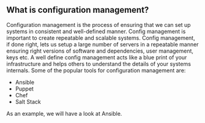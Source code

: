 ## What is configuration management?
Configuration management is the process of ensuring that we can set up systems in consistent and well-defined manner. Config management is important to create repeatable and scalable systems. Config management, if done right, lets us setup a large number of servers in a repeatable manner ensuring right versions of software and dependencies, user management, keys etc. A well define config management acts like a blue print of your infrastructure and helps others to understand the details of your systems internals.
Some of the popular tools for configuration management are:

* Ansible
* Puppet
* Chef
* Salt Stack

As an example, we will have a look at Ansible.